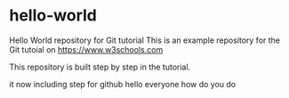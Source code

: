   # hello-world
Hello World repository for Git tutorial
This is an example repository for the Git tutoial on https://www.w3schools.com

This repository is built step by step in the tutorial.

it now including step for github
hello everyone how do you do
